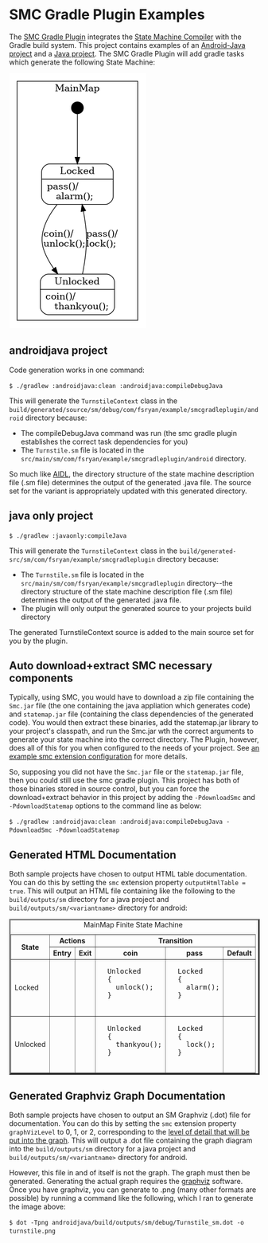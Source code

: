 # SMC Gradle Plugin Examples
The [SMC Gradle Plugin](https://github.com/ryansgot/smc-gradle-plugin) integrates the [State Machine Compiler](http://smc.sourceforge.net/) with the Gradle build system. This project contains examples of an [Android-Java project](https://github.com/ryansgot/smc-gradle-plugin-example/tree/master/androidjava) and a [Java project](https://github.com/ryansgot/smc-gradle-plugin-example/tree/master/javaonly). The SMC Gradle Plugin will add gradle tasks which generate the following State Machine:

![Turnstile State Diagram](img/turnstile.png?raw=true "Turnstile")

## androidjava project
Code generation works in one command:

`
$ ./gradlew :androidjava:clean :androidjava:compileDebugJava
`

This will generate the `TurnstileContext` class in the `build/generated/source/sm/debug/com/fsryan/example/smcgradleplugin/android` directory because:
- The compileDebugJava command was run (the smc gradle plugin establishes the correct task dependencies for you)
- The `Turnstile.sm` file is located in the `src/main/sm/com/fsryan/example/smcgradleplugin/android` directory.

So much like [AIDL](https://developer.android.com/guide/components/aidl), the directory structure of the state machine description file (.sm file) determines the output of the generated .java file. The source set for the variant is appropriately updated with this generated directory.

## java only project
`
$ ./gradlew :javaonly:compileJava
`

This will generate the `TurnstileContext` class in the `build/generated-src/sm/com/fsryan/example/smcgradleplugin` directory because:
- The `Turnstile.sm` file is located in the `src/main/sm/com/fsryan/example/smcgradleplugin` directory--the directory structure of the state machine description file (.sm file) determines the output of the generated .java file.
- The plugin will only output the generated source to your projects build directory

The generated TurnstileContext source is added to the main source set for you by the plugin.

## Auto download+extract SMC necessary components
Typically, using SMC, you would have to download a zip file containing the `Smc.jar` file (the one containing the java appliation which generates code) and `statemap.jar` file (containing the class dependencies of the generated code). You would then extract these binaries, add the statemap.jar library to your project's classpath, and run the Smc.jar wth the correct arguments to generate your state machine into the correct directory. The Plugin, however, does all of this for you when configured to the needs of your project. See [an example smc extension configuration](https://github.com/ryansgot/smc-gradle-plugin-example/blob/master/javaonly/build.gradle#L29-L40) for more details.

So, supposing you did not have the `Smc.jar` file or the `statemap.jar` file, then you could still use the smc gradle plugin. This project has both of those binaries stored in source control, but you can force the download+extract behavior in this project by adding the `-PdownloadSmc` and `-PdownloadStatemap` options to the command line as below:

`
$ ./gradlew :androidjava:clean :androidjava:compileDebugJava -PdownloadSmc -PdownloadStatemap
` 

## Generated HTML Documentation
Both sample projects have chosen to output HTML table documentation. You can do this by setting the `smc` extension property `outputHtmlTable = true`. This will output an HTML file containing like the following to the `build/outputs/sm` directory for a java project and `build/outputs/sm/<variantname>` directory for android:
<dl>
    <table align=center border=3 cellspacing=2 cellpadding=2>
      <caption align="top">
        MainMap Finite State Machine
      </caption>
      <tr>
        <th rowspan=2>
          State
        </th>
        <th colspan=2>
          Actions
        </th>
        <th colspan=3>
          Transition
        </th>
      </tr>
      <tr>
        <th>
          Entry
        </th>
        <th>
         Exit
        </th>
        <th>
          coin
        </th>
        <th>
          pass
        </th>
        <th>
          <b>Default</b>
        </th>
      </tr>
      <tr>
        <td>
          Locked
        </td>
        <td>
        </td>
        <td>
        </td>
        <td>
          <pre>
  Unlocked
  {
    unlock();
  }
          </pre>
        </td>
        <td>
          <pre>
  Locked
  {
    alarm();
  }
          </pre>
        </td>
        <td>
        </td>
      </tr>
      <tr>
        <td>
          Unlocked
        </td>
        <td>
        </td>
        <td>
        </td>
        <td>
          <pre>
  Unlocked
  {
    thankyou();
  }
          </pre>
        </td>
        <td>
          <pre>
  Locked
  {
    lock();
  }
          </pre>
        </td>
        <td>
        </td>
      </tr>
    </table>
</dl>

## Generated Graphviz Graph Documentation
Both sample projects have chosen to output an SM Graphviz (.dot) file for documentation. You can do this by setting the `smc` extension property `graphVizLevel` to 0, 1, or 2, corresponding to the [level of detail that will be put into the graph](http://smc.sourceforge.net/SmcManSec10.htm). This will output a .dot file containing the graph  diagram into the `build/outputs/sm` directory for a java project and `build/outputs/sm/<variantname>` directory for android.

However, this file in and of itself is not the graph. The graph must then be generated. Generating the actual graph requires the [graphviz](https://www.graphviz.org/) software. Once you have graphviz, you can generate to .png (many other formats are possible) by running a command like the following, which I ran to generate the image above:

`
$ dot -Tpng androidjava/build/outputs/sm/debug/Turnstile_sm.dot -o turnstile.png
`
